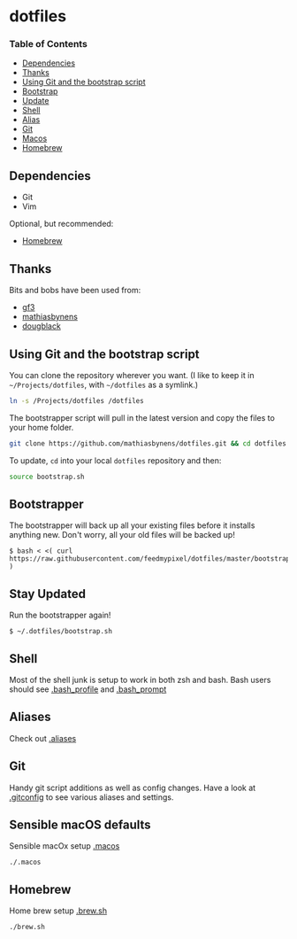 # dotfiles

### Table of Contents
- [Dependencies](#dependencies)
- [Thanks](#thanks)
- [Using Git and the bootstrap script](#using-git-and-the-bootstrap-script)
- [Bootstrap](#bootstrap)
- [Update](#update)
- [Shell](#shell)
- [Alias](#alias)
- [Git](#git)
- [Macos](#macos)
- [Homebrew](#homebrew)

## Dependencies
- Git
- Vim

Optional, but recommended:
- [Homebrew](http://mxcl.github.com/homebrew/)


## Thanks
Bits and bobs have been used from:
- [gf3](https://github.com/gf3/dotfiles/tree/v1.0.0)
- [mathiasbynens](https://github.com/mathiasbynens/dotfiles)
- [dougblack](http://dougblack.io/words/a-good-vimrc.html)

## Using Git and the bootstrap script

You can clone the repository wherever you want. (I like to keep it in `~/Projects/dotfiles`, with `~/dotfiles` as a symlink.) 
```bash
ln -s /Projects/dotfiles /dotfiles
```

The bootstrapper script will pull in the latest version and copy the files to your home folder.

```bash
git clone https://github.com/mathiasbynens/dotfiles.git && cd dotfiles && source bootstrap.sh
```

To update, `cd` into your local `dotfiles` repository and then:

```bash
source bootstrap.sh
```

## Bootstrapper
The bootstrapper will back up all your existing files before it installs anything new. Don't worry, all your old files will be backed up!

``` bash-session
$ bash < <( curl https://raw.githubusercontent.com/feedmypixel/dotfiles/master/bootstrap.sh )
```

## Stay Updated
Run the bootstrapper again!

``` bash-session
$ ~/.dotfiles/bootstrap.sh
```

## Shell
Most of the shell junk is setup to work in both zsh and bash. Bash users should see [.bash_profile](.bash_profile) and [.bash_prompt](.bash_prompt)

## Aliases
Check out [.aliases](.aliases)

## Git
Handy git script additions as well as config changes.
Have a look at [.gitconfig](.gitconfig) to see various aliases and settings.

## Sensible macOS defaults
Sensible macOx setup [.macos](.macos)
```
./.macos
```

## Homebrew
Home brew setup [.brew.sh](.brew.sh)
```
./brew.sh
```
